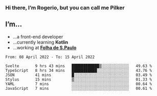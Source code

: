 ### Hi there, I’m Rogerio, but you can call me Pilker

## I’m…
- …a front-end developer
- …currently learning **Kotlin**
- …working at [**Folha de S.Paulo**](https://www.folha.com.br/)

<!--START_SECTION:waka-->

```text
From: 08 April 2022 - To: 15 April 2022

Svelte       9 hrs 43 mins   ████████████▒░░░░░░░░░░░░   49.63 %
TypeScript   8 hrs 34 mins   ███████████░░░░░░░░░░░░░░   43.76 %
JSON         41 mins         █░░░░░░░░░░░░░░░░░░░░░░░░   03.49 %
Stylus       15 mins         ▒░░░░░░░░░░░░░░░░░░░░░░░░   01.33 %
YAML         7 mins          ░░░░░░░░░░░░░░░░░░░░░░░░░   00.64 %
JavaScript   7 mins          ░░░░░░░░░░░░░░░░░░░░░░░░░   00.61 %
```

<!--END_SECTION:waka-->
